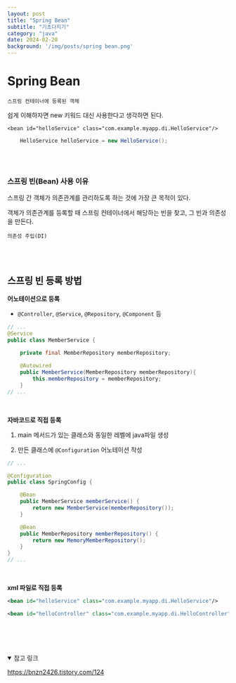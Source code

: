 ```yaml
---
layout: post
title: "Spring Bean"
subtitle: "기초다지기"
category: "java"
date: 2024-02-20
background: '/img/posts/spring bean.png'
---
```


# Spring Bean

`스프링 컨테이너에 등록된 객체`

쉽게 이해하자면 new 키워드 대신 사용한다고 생각하면 된다.

    <bean id="helloService" class="com.example.myapp.di.HelloService"/>
    
```java
    HelloService helloService = new HelloService();
```

<br>
<br>

### 스프링 빈(Bean) 사용 이유

스프링 간 객체가 의존관계를 관리하도록 하는 것에 가장 큰 목적이 있다.

객체가 의존관계를 등록할 때 스프링 컨테이너에서 해당하는 빈을 찾고, 그 빈과 의존성을 만든다.

`의존성 주입(DI)`

<br>
<br>

## 스프링 빈 등록 방법

**어노테이션으로 등록**
- `@Controller`, `@Service`, `@Repository`, `@Component` 등

```java
// ...
@Service
public class MemberService {
    
    private final MemberRepository memberRepository;

    @Autowired
    public MemberService(MemberRepository memberRepository){
        this.memberRepository = memberRepository;
    }
// ...
```

<br>

**자바코드로 직접 등록**

1. main 메서드가 있는 클래스와 동일한 레벨에 java파일 생성

2. 만든 클래스에 `@Configuration` 어노테이션 작성

```java
// ...

@Configuration
public class SpringConfig {

    @Bean
    public MemberService memberService() {
        return new MemberService(memberRepository());
    }

    @Bean
    public MemberRepository memberRepository() {
        return new MemoryMemberRepository();
    }
}
// ...


```

<br>

**xml 파일로 직접 등록**

```xml
<bean id="helloService" class="com.example.myapp.di.HelloService"/>

<bean id="helloController" class="com.example.myapp.di.HelloController"/>
```

<br>
<br>
<br>
<br>

<details open="open">
<summary>참고 링크</summary>
<div markdown="1">
<https://dev-wnstjd.tistory.com/440>

<https://bnzn2426.tistory.com/124>
<div>
